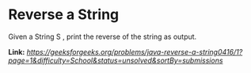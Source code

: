 # Reverse a String
Given a String S , print the reverse of the string as output.  

**Link:** _https://geeksforgeeks.org/problems/java-reverse-a-string0416/1?page=1&difficulty=School&status=unsolved&sortBy=submissions_
